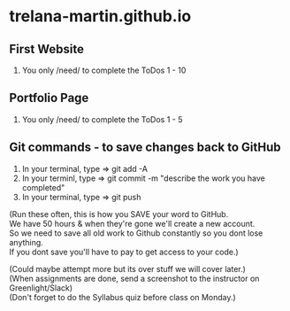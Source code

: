 # trelana-martin.github.io

## First Website
1) You only /need/ to complete the ToDos 1 - 10

## Portfolio Page
1) You only /need/ to complete the ToDos 1 - 5

## Git commands - to save changes back to GitHub
1) In your terminal, type => git add -A
2) In your terminl, type => git commit -m "describe the work you have completed"
3) In your terminal, type => git push  <br>
<p>
(Run these often, this is how you SAVE your word to GitHub.  <br>
We have 50 hours & when they're gone we'll create a new account. <br>
So we need to save all old work to Github constantly so you dont lose anything. <br>
If you dont save you'll have to pay to get access to your code.) <br>

(Could maybe attempt more but its over stuff we will cover later.) <br>
(When assignments are done, send a screenshot to the instructor on Greenlight/Slack) <br>
(Don't forget to do the Syllabus quiz before class on Monday.)
